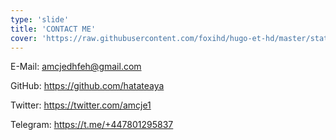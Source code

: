 ```yaml
---
type: 'slide'
title: 'CONTACT ME'
cover: 'https://raw.githubusercontent.com/foxihd/hugo-et-hd/master/static/svg/flowlines/16.svg'
---
```


E-Mail: <amcjedhfeh@gmail.com>

GitHub: <https://github.com/hatateaya>

Twitter: <https://twitter.com/amcje1>

Telegram: <https://t.me/+447801295837>
